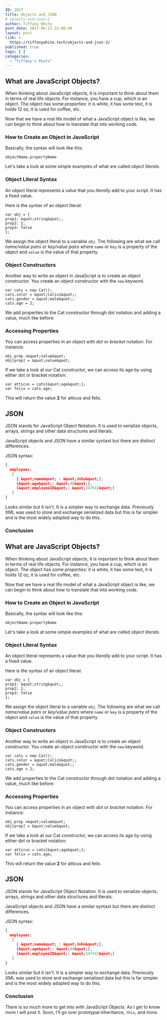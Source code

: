 ```yaml
---
ID: 2027
title: Objects and JSON
# objects-and-json-2
author: Tiffany White
post_date: 2017-06-22 21:06:48
layout: post
link: >
  https://tiffanywhite.tech/objects-and-json-2/
published: true
tags: [ ]
categories:
  - "Tiffany's Posts"
---
```



## What are JavaScript Objects?

When thinking about JavaScript objects, it is important to think about them in terms of real life objects. For instance, you have a cup, which is an object. The object has some *properties*: it is white, it has some text, it is holds 12 oz, it is used for coffee, etc.

Now that we have a real life model of what a JavaScript object is like, we can begin to think about how to translate that into working code.

### How to Create an Object in JavaScript

Basically, the syntax will look like this:

```
objectName.propertyName
```

Let's take a look at some simple examples of what are called *object literals*.

### Object Literal Syntax

An object literal represents a value that you *literally* add to your script. It has a fixed value.

Here is the syntax of an object literal:

```
var obj = {
prop1: &quot;string&quot;,
prop2: 2,
prop3: false
};
```

We assign the object literal to a variable `obj`. The following are what we call *name/value pairs* or *key/value pairs* where `name` or `key` is a property of the object and `value` is the value of that property.

### Object Constructors

Another way to write an object in JavaScript is to create an object constructor. You create an object constructor with the `new` keyword.

```
var cats = new Cat();
cats.color = &quot;Calico&quot;;
cats.gender = &quot;male&quot;;
cats.age = 2;
```

We add properties to the Cat constructor through dot notation and adding a value, much like before:

### Accessing Properties

You can access properties in an object with *dot* or *bracket* notation. For instance:

```
obj.prop =&quot;value&quot;
obj[prop] = &quot;value&quot;
```

If we take a look at our Cat constructor, we can access its age by using either dot or bracket notation:

```
var atticus = cats[&quot;age&quot;];
var felix = cats.age;
```

This will return the value **2** for atticus and felix.

## JSON

JSON stands for JavaScript Object Notation. It is used to serialize objects, arrays, strings and other data structures and literals.

JavaScript objects and JSON have a similar syntaxt but there are distinct differences.

JSON syntax:

```json
{
  employees:
   [
     { &quot;name&quot; : &quot;John&quot;},
     {&quot;age&quot;: &quot;40&quot;},
     {&quot;employeeID&quot;: &quot;347642&quot;}
   ]
}
```

Looks similar but it isn't. It is a simpler way to exchange data. Previously XML was used to store and exchange serialized data but this is far simpler and is the most widely adopted way to do this.

### Conclusion




## What are JavaScript Objects?

When thinking about JavaScript objects, it is important to think about them in terms of real life objects. For instance, you have a cup, which is an object. The object has some *properties*: it is white, it has some text, it is holds 12 oz, it is used for coffee, etc.

Now that we have a real life model of what a JavaScript object is like, we can begin to think about how to translate that into working code.

### How to Create an Object in JavaScript

Basically, the syntax will look like this:

```
objectName.propertyName
```

Let's take a look at some simple examples of what are called *object literals*.

### Object Literal Syntax

An object literal represents a value that you *literally* add to your script. It has a fixed value.

Here is the syntax of an object literal:

```
var obj = {
prop1: &quot;string&quot;,
prop2: 2,
prop3: false
};
```

We assign the object literal to a variable `obj`. The following are what we call *name/value pairs* or *key/value pairs* where `name` or `key` is a property of the object and `value` is the value of that property.

### Object Constructors

Another way to write an object in JavaScript is to create an object constructor. You create an object constructor with the `new` keyword.

```
var cats = new Cat();
cats.color = &quot;Calico&quot;;
cats.gender = &quot;male&quot;;
cats.age = 2;
```

We add properties to the Cat constructor through dot notation and adding a value, much like before:

### Accessing Properties

You can access properties in an object with *dot* or *bracket* notation. For instance:

```
obj.prop =&quot;value&quot;
obj[prop] = &quot;value&quot;
```

If we take a look at our Cat constructor, we can access its age by using either dot or bracket notation:

```
var atticus = cats[&quot;age&quot;];
var felix = cats.age;
```

This will return the value **2** for atticus and felix.

## JSON

JSON stands for JavaScript Object Notation. It is used to serialize objects, arrays, strings and other data structures and literals.

JavaScript objects and JSON have a similar syntaxt but there are distinct differences.

JSON syntax:

```json
{
  employees:
   [
     { &quot;name&quot; : &quot;John&quot;},
     {&quot;age&quot;: &quot;40&quot;},
     {&quot;employeeID&quot;: &quot;347642&quot;}
   ]
}
```

Looks similar but it isn't. It is a simpler way to exchange data. Previously XML was used to store and exchange serialized data but this is far simpler and is the most widely adopted way to do this.

### Conclusion





There is so much more to get into with JavaScript Objects. As I get to know more I will post it. Soon, I'll go over prototypal inheritance, `this`, and more.